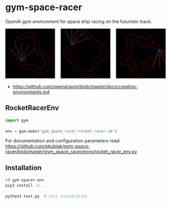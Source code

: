 # gym-space-racer #

OpenAI gym environment for space ship racing on the futuristic track.

![gym-space-racer](screenshot.png)


- https://github.com/openai/gym/blob/master/docs/creating-environments.md

## RocketRacerEnv ##

```python
import gym

env = gym.make('gym_space_racer:rocket-racer-v0')
```

For documentation and configuration parameters read: https://github.com/pkubiak/gym-space-racer/blob/master/gym_space_racer/envs/rocket_racer_env.py

## Installation ##

```bash
cd gym-spacer-env
pip3 install -e .

python3 test.py  # test installation
```
